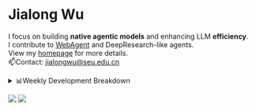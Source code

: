 #  Jialong Wu

I focus on building **native agentic models** and enhancing LLM **efficiency**.<br>
I contribute to [WebAgent](https://github.com/Alibaba-NLP/WebAgent) and DeepResearch-like agents.<br>
View my [homepage](https://callanwu.github.io/) for more details. <br>
📫Contact: jialongwu@seu.edu.cn

<details><summary>📊Weekly Development Breakdown</summary>

<!--START_SECTION:waka-->

```txt
From: 26 May 2025 - To: 02 June 2025

Total Time: 21 hrs 37 mins

Python     17 hrs          ███████████████████▓░░░░░   78.66 %
JSON       2 hrs 22 mins   ██▓░░░░░░░░░░░░░░░░░░░░░░   10.98 %
Markdown   2 hrs 1 min     ██▒░░░░░░░░░░░░░░░░░░░░░░   09.38 %
Bash       7 mins          ░░░░░░░░░░░░░░░░░░░░░░░░░   00.62 %
Git        2 mins          ░░░░░░░░░░░░░░░░░░░░░░░░░   00.17 %
```

<!--END_SECTION:waka-->

[![wakatime](https://wakatime.com/badge/user/c6720b29-9431-4a60-bc9d-e1fb2b6bd65f.svg)](https://wakatime.com/@c6720b29-9431-4a60-bc9d-e1fb2b6bd65f)
</details>

[![](https://img.shields.io/badge/Google%20Scholar-4385FE.svg?&color=d6d6d6&style=flat-square&logo=google-scholar)](https://scholar.google.com/citations?user=6eg2m4YAAAAJ)
![](https://komarev.com/ghpvc/?username=callanwu)
